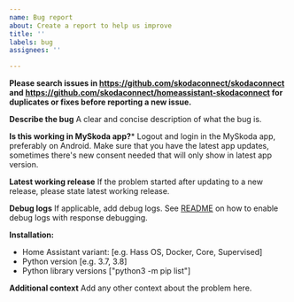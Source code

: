 ```yaml
---
name: Bug report
about: Create a report to help us improve
title: ''
labels: bug
assignees: ''

---
```


**Please search issues in https://github.com/skodaconnect/skodaconnect and https://github.com/skodaconnect/homeassistant-skodaconnect for duplicates or fixes before reporting a new issue.**

**Describe the bug**
A clear and concise description of what the bug is.

**Is this working in MySkoda app?***
Logout and login in the MySkoda app, preferably on Android.
Make sure that you have the latest app updates, sometimes there's new consent needed that will only show in latest app version.

**Latest working release**
If the problem started after updating to a new release, please state latest working release.

**Debug logs**
If applicable, add debug logs. See [README](https://github.com/skodaconnect/homeassistant-skodaconnect#enable-debug-logging) on how to enable debug logs with response debugging.

**Installation:**
 - Home Assistant variant: [e.g. Hass OS, Docker, Core, Supervised]
 - Python version [e.g. 3.7, 3.8]
 - Python library versions ["python3 -m pip list"]

**Additional context**
Add any other context about the problem here.
